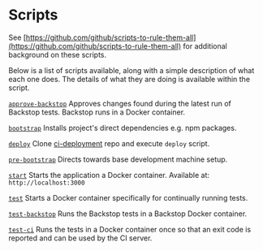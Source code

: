 # Scripts

See [https://github.com/github/scripts-to-rule-them-all](https://github.com/github/scripts-to-rule-them-all)
for additional background on these scripts.

Below is a list of scripts available, along with a simple description of
what each one does. The details of what they are doing is available within the
script.

[`approve-backstop`](approve-backstop)
Approves changes found during the latest run of Backstop tests. Backstop runs
in a Docker container.

[`bootstrap`](bootstrap)
Installs project's direct dependencies e.g. npm packages.

[`deploy`](deploy)
Clone [ci-deployment](https://github.com/nhsuk/ci-deployment.git) repo and
execute `deploy` script.

[`pre-bootstrap`](pre-bootstrap)
Directs towards base development machine setup.

[`start`](start)
Starts the application a Docker container. Available at:
`http://localhost:3000`

[`test`](test)
Starts a Docker container specifically for continually running tests.

[`test-backstop`](test-backstop)
Runs the Backstop tests in a Backstop Docker container.

[`test-ci`](test-ci)
Runs the tests in a Docker container once so that an exit code is reported and
can be used by the CI server.
